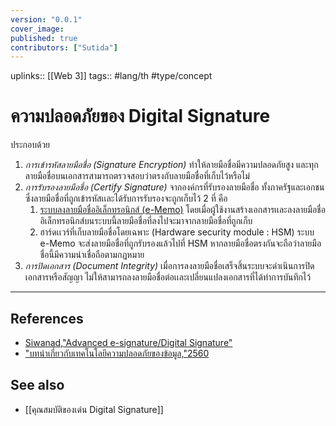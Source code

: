 ```yaml
---
version: "0.0.1"
cover_image:
published: true
contributors: ["Sutida"]
---
```

uplinks:: [[Web 3]]
tags:: #lang/th #type/concept

# ความปลอดภัยของ Digital Signature
ประกอบด้วย
1. *การเข้ารหัสลายมือชื่อ (Signature Encryption)* ทำให้ลายมือชื่อมีความปลอดภัยสูง และทุกลายมือชื่อบนเอกสารสามารถตรวจสอบว่าตรงกับลายมือชื่อที่เก็บไว้หรือไม่
2. *การรับรองลายมือชื่อ (Certify Signature)* จากองค์กรที่รับรองลายมือชื่อ ทั้งภาครัฐและเอกชน ซึ่งลายมือชื่อที่ถูกเข้ารหัสเเละได้รับการรับรองจะถูกเก็บไว้ 2 ที่ คือ
    1. [ระบบลงลายมือชื่ออิเล็กทรอนิกส์ (e-Memo)](https://www.codium.co/e-signature) โดยเมื่อผู้ใช้งานสร้างเอกสารเเละลงลายมือชื่ออิเล็กทรอนิกส์บนระบบนี้ลายมือชื่อที่ลงไปจะมาจากลายมือชื่อที่ถูกเก็บ    
    2. ฮาร์ดเเวร์ที่เก็บลายมือชื่อโดยเฉพาะ (Hardware security module : HSM)  ระบบ e-Memo จะส่งลายมือชื่อที่ถูกรับรองแล้วไปที่ HSM หากลายมือชื่อตรงกันจะถือว่าลายมือชื่อนี้มีความน่าเชื่อถือตามกฎหมาย
3. *การปิดเอกสาร (Document Integrity)* เมื่อการลงลายมือชื่อเสร็จสิ้นระบบจะดำเนินการปิดเอกสารหรือสัญญา ไม่ให้สามารถลงลายมือชื่อต่อเเละเปลี่ยนแปลงเอกสารที่ได้ทำการบันทึกไว้		

---
## References
- [Siwanad,"Advanced e-signature/Digital Signature"](https://codium.co/blogs/30-What-the-difference-between-e-signature-and-digital-signature?utm_source=google&utm_medium=cpc&utm_campaign=eMemo-article&utm_content=Article-230821-esigvsdigital&utm_term=digital%20signature%20%E0%B8%84%E0%B8%B7%E0%B8%AD&gclid=CjwKCAjw9e6SBhB2EiwA5myr9tUT98mFOEcTg_LE8kmYmzY0Q7_5XniIeg5Nb4mwD8ziNTuTi6qENBoCRO8QAvD_BwE)
- ["บทนำเกี่ยวกับเทคโนโลยีความปลอดภัยของข้อมูล,"2560](https://www.nrca.go.th/content/02-1.html)
## See also
- [[คุณสมบัติของเด่น Digital Signature]]
